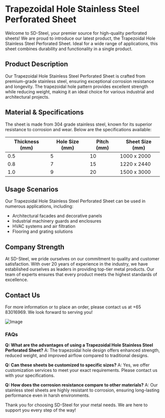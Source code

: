 # Trapezoidal Hole Stainless Steel Perforated Sheet

Welcome to SD-Steel, your premier source for high-quality perforated sheets! We are proud to introduce our latest product, the Trapezoidal Hole Stainless Steel Perforated Sheet. Ideal for a wide range of applications, this sheet combines durability and functionality in a single product.

## Product Description
Our Trapezoidal Hole Stainless Steel Perforated Sheet is crafted from premium-grade stainless steel, ensuring exceptional corrosion resistance and longevity. The trapezoidal hole pattern provides excellent strength while reducing weight, making it an ideal choice for various industrial and architectural projects.

## Material & Specifications
The sheet is made from 304 grade stainless steel, known for its superior resistance to corrosion and wear. Below are the specifications available:

| Thickness (mm) | Hole Size (mm) | Pitch (mm) | Sheet Size (mm) |
|----------------|----------------|------------|------------------|
| 0.5            | 5              | 10         | 1000 x 2000      |
| 0.8            | 7              | 15         | 1220 x 2440      |
| 1.0            | 9              | 20         | 1500 x 3000      |

## Usage Scenarios
Our Trapezoidal Hole Stainless Steel Perforated Sheet can be used in numerous applications, including:
- Architectural facades and decorative panels
- Industrial machinery guards and enclosures
- HVAC systems and air filtration
- Flooring and grating solutions

## Company Strength
At SD-Steel, we pride ourselves on our commitment to quality and customer satisfaction. With over 20 years of experience in the industry, we have established ourselves as leaders in providing top-tier metal products. Our team of experts ensures that every product meets the highest standards of excellence.

## Contact Us
For more information or to place an order, please contact us at +65 83016969. We look forward to serving you!

![Image](https://github.com/user-attachments/assets/2567258e-e124-4816-932d-1809bd27ef0b)

### FAQs
**Q: What are the advantages of using a Trapezoidal Hole Stainless Steel Perforated Sheet?**
A: The trapezoidal hole design offers enhanced strength, reduced weight, and improved airflow compared to traditional designs.

**Q: Can these sheets be customized to specific sizes?**
A: Yes, we offer customization services to meet your exact requirements. Please contact us with your specifications.

**Q: How does the corrosion resistance compare to other materials?**
A: Our stainless steel sheets are highly resistant to corrosion, ensuring long-lasting performance even in harsh environments.

Thank you for choosing SD-Steel for your metal needs. We are here to support you every step of the way!